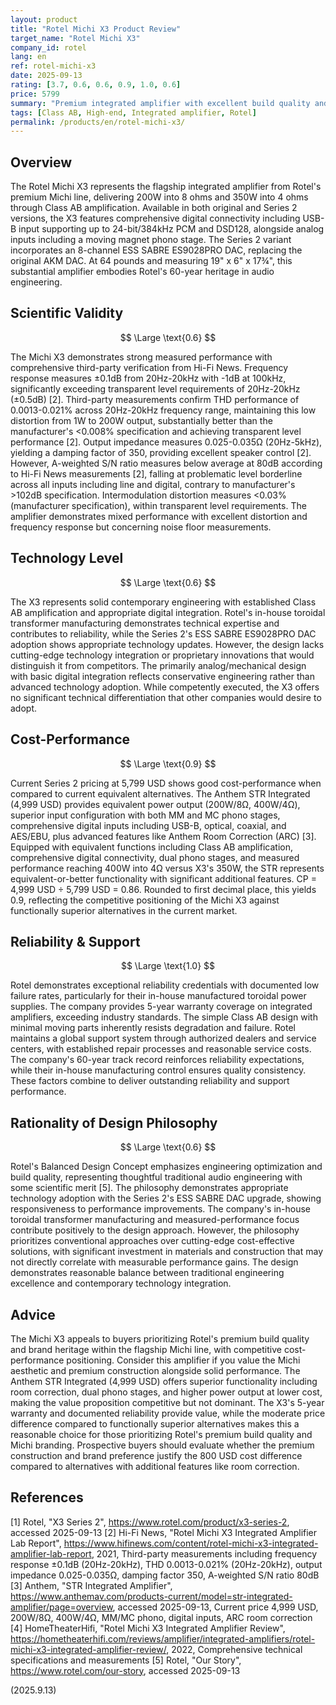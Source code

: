 ```yaml
---
layout: product
title: "Rotel Michi X3 Product Review"
target_name: "Rotel Michi X3"
company_id: rotel
lang: en
ref: rotel-michi-x3
date: 2025-09-13
rating: [3.7, 0.6, 0.6, 0.9, 1.0, 0.6]
price: 5799
summary: "Premium integrated amplifier with excellent build quality and reliability, moderate cost-performance within the flagship Michi line positioning."
tags: [Class AB, High-end, Integrated amplifier, Rotel]
permalink: /products/en/rotel-michi-x3/
---
```

## Overview

The Rotel Michi X3 represents the flagship integrated amplifier from Rotel's premium Michi line, delivering 200W into 8 ohms and 350W into 4 ohms through Class AB amplification. Available in both original and Series 2 versions, the X3 features comprehensive digital connectivity including USB-B input supporting up to 24-bit/384kHz PCM and DSD128, alongside analog inputs including a moving magnet phono stage. The Series 2 variant incorporates an 8-channel ESS SABRE ES9028PRO DAC, replacing the original AKM DAC. At 64 pounds and measuring 19" x 6" x 17¾", this substantial amplifier embodies Rotel's 60-year heritage in audio engineering.

## Scientific Validity

$$ \Large \text{0.6} $$

The Michi X3 demonstrates strong measured performance with comprehensive third-party verification from Hi-Fi News. Frequency response measures ±0.1dB from 20Hz-20kHz with -1dB at 100kHz, significantly exceeding transparent level requirements of 20Hz-20kHz (±0.5dB) [2]. Third-party measurements confirm THD performance of 0.0013-0.021% across 20Hz-20kHz frequency range, maintaining this low distortion from 1W to 200W output, substantially better than the manufacturer's <0.008% specification and achieving transparent level performance [2]. Output impedance measures 0.025-0.035Ω (20Hz-5kHz), yielding a damping factor of 350, providing excellent speaker control [2]. However, A-weighted S/N ratio measures below average at 80dB according to Hi-Fi News measurements [2], falling at problematic level borderline across all inputs including line and digital, contrary to manufacturer's >102dB specification. Intermodulation distortion measures <0.03% (manufacturer specification), within transparent level requirements. The amplifier demonstrates mixed performance with excellent distortion and frequency response but concerning noise floor measurements.

## Technology Level

$$ \Large \text{0.6} $$

The X3 represents solid contemporary engineering with established Class AB amplification and appropriate digital integration. Rotel's in-house toroidal transformer manufacturing demonstrates technical expertise and contributes to reliability, while the Series 2's ESS SABRE ES9028PRO DAC adoption shows appropriate technology updates. However, the design lacks cutting-edge technology integration or proprietary innovations that would distinguish it from competitors. The primarily analog/mechanical design with basic digital integration reflects conservative engineering rather than advanced technology adoption. While competently executed, the X3 offers no significant technical differentiation that other companies would desire to adopt.

## Cost-Performance

$$ \Large \text{0.9} $$

Current Series 2 pricing at 5,799 USD shows good cost-performance when compared to current equivalent alternatives. The Anthem STR Integrated (4,999 USD) provides equivalent power output (200W/8Ω, 400W/4Ω), superior input configuration with both MM and MC phono stages, comprehensive digital inputs including USB-B, optical, coaxial, and AES/EBU, plus advanced features like Anthem Room Correction (ARC) [3]. Equipped with equivalent functions including Class AB amplification, comprehensive digital connectivity, dual phono stages, and measured performance reaching 400W into 4Ω versus X3's 350W, the STR represents equivalent-or-better functionality with significant additional features. CP = 4,999 USD ÷ 5,799 USD = 0.86. Rounded to first decimal place, this yields 0.9, reflecting the competitive positioning of the Michi X3 against functionally superior alternatives in the current market.

## Reliability & Support

$$ \Large \text{1.0} $$

Rotel demonstrates exceptional reliability credentials with documented low failure rates, particularly for their in-house manufactured toroidal power supplies. The company provides 5-year warranty coverage on integrated amplifiers, exceeding industry standards. The simple Class AB design with minimal moving parts inherently resists degradation and failure. Rotel maintains a global support system through authorized dealers and service centers, with established repair processes and reasonable service costs. The company's 60-year track record reinforces reliability expectations, while their in-house manufacturing control ensures quality consistency. These factors combine to deliver outstanding reliability and support performance.

## Rationality of Design Philosophy

$$ \Large \text{0.6} $$

Rotel's Balanced Design Concept emphasizes engineering optimization and build quality, representing thoughtful traditional audio engineering with some scientific merit [5]. The philosophy demonstrates appropriate technology adoption with the Series 2's ESS SABRE DAC upgrade, showing responsiveness to performance improvements. The company's in-house toroidal transformer manufacturing and measured-performance focus contribute positively to the design approach. However, the philosophy prioritizes conventional approaches over cutting-edge cost-effective solutions, with significant investment in materials and construction that may not directly correlate with measurable performance gains. The design demonstrates reasonable balance between traditional engineering excellence and contemporary technology integration.

## Advice

The Michi X3 appeals to buyers prioritizing Rotel's premium build quality and brand heritage within the flagship Michi line, with competitive cost-performance positioning. Consider this amplifier if you value the Michi aesthetic and premium construction alongside solid performance. The Anthem STR Integrated (4,999 USD) offers superior functionality including room correction, dual phono stages, and higher power output at lower cost, making the value proposition competitive but not dominant. The X3's 5-year warranty and documented reliability provide value, while the moderate price difference compared to functionally superior alternatives makes this a reasonable choice for those prioritizing Rotel's premium build quality and Michi branding. Prospective buyers should evaluate whether the premium construction and brand preference justify the 800 USD cost difference compared to alternatives with additional features like room correction.

## References

[1] Rotel, "X3 Series 2", https://www.rotel.com/product/x3-series-2, accessed 2025-09-13
[2] Hi-Fi News, "Rotel Michi X3 Integrated Amplifier Lab Report", https://www.hifinews.com/content/rotel-michi-x3-integrated-amplifier-lab-report, 2021, Third-party measurements including frequency response ±0.1dB (20Hz-20kHz), THD 0.0013-0.021% (20Hz-20kHz), output impedance 0.025-0.035Ω, damping factor 350, A-weighted S/N ratio 80dB
[3] Anthem, "STR Integrated Amplifier", https://www.anthemav.com/products-current/model=str-integrated-amplifier/page=overview, accessed 2025-09-13, Current price 4,999 USD, 200W/8Ω, 400W/4Ω, MM/MC phono, digital inputs, ARC room correction
[4] HomeTheaterHifi, "Rotel Michi X3 Integrated Amplifier Review", https://hometheaterhifi.com/reviews/amplifier/integrated-amplifiers/rotel-michi-x3-integrated-amplifier-review/, 2022, Comprehensive technical specifications and measurements
[5] Rotel, "Our Story", https://www.rotel.com/our-story, accessed 2025-09-13

(2025.9.13)